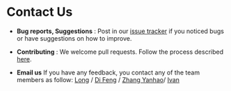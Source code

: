 # Contact Us

* **Bug reports, Suggestions** : Post in our [issue tracker](https://github.com/se-edu/addressbook-level4/issues)
  if you noticed bugs or have suggestions on how to improve.

* **Contributing** : We welcome pull requests. Follow the process described [here](https://github.com/oss-generic/process).

* **Email us** If you have any feedback, you contact any of the team members as follow: [Long](mailto:myduyhoanglong@gmail.com) / [Di Feng](mailto:innovation_16@hotmail.com) / [Zhang Yanhao](mailto:salvotore1992@gmail.com)/ [Ivan](mailto:a0125221@u.nus.edu)
